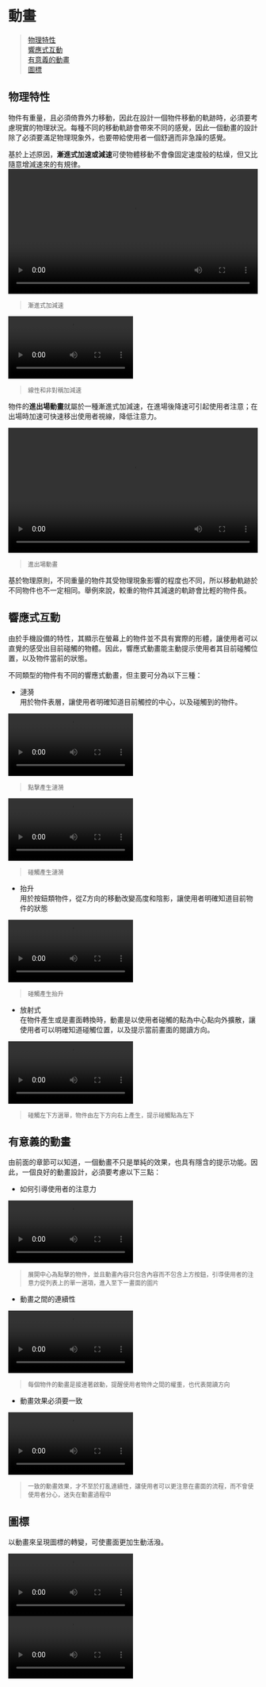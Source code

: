 # 動畫

> [物理特性](#物理特性)  
> [響應式互動](#響應式互動)  
> [有意義的動畫](#有意義的動畫)  
> [圖標](#圖標) 

## 物理特性
物件有重量，且必須倚靠外力移動，因此在設計一個物件移動的軌跡時，必須要考慮現實的物理狀況。每種不同的移動軌跡會帶來不同的感覺，因此一個動畫的設計除了必須要滿足物理現象外，也要帶給使用者一個舒適而非急躁的感覺。

基於上述原因，**漸進式加速或減速**可使物體移動不會像固定速度般的枯燥，但又比隨意增減速來的有規律。
<video height="auto" width="100%" preload="metadata" loop="" controls>
  <source src="https://material-design.storage.googleapis.com/videos/animation-authentic-motion-authenticMotion_massAndWeight_ex1_large_xhdpi.webm" type="video/webm">
  <source src="https://material-design.storage.googleapis.com/videos/animation-authentic-motion-authenticMotion_massAndWeight_ex1_large_xhdpi.mp4" type="video/mp4">
</video>

> <p style="font-size:12px"> 漸進式加減速</p>

<video height="auto" width="50%" preload="metadata" loop="" controls>
  <source src="https://material-design.storage.googleapis.com/publish/material_v_4/material_ext_publish/0B3T7oTWa3HiFVk5Lc195M3c4a28/animation-authenticmotion-massandweight-linear.webm" type="video/webm">
  <source src="https://material-design.storage.googleapis.com/publish/material_v_4/material_ext_publish/0B3T7oTWa3HiFVk5Lc195M3c4a28/animation-authenticmotion-massandweight-linear.mp4" type="video/mp4">
</video>

> <p style="font-size:12px">線性和非對稱加減速</p>

物件的**進出場動畫**就屬於一種漸進式加減速，在進場後降速可引起使用者注意；在出場時加速可快速移出使用者視線，降低注意力。

<video height="auto" width="100%" preload="metadata" loop="" controls>
  <source src="https://material-design.storage.googleapis.com/publish/material_v_4/material_ext_publish/0B3T7oTWa3HiFS2hrd3dPVVFfdHM/animation-authenticmotion-massandweight-do.webm" type="video/webm">
  <source src="https://material-design.storage.googleapis.com/publish/material_v_4/material_ext_publish/0B3T7oTWa3HiFS2hrd3dPVVFfdHM/animation-authenticmotion-massandweight-do.mp4" type="video/mp4">
</video>

> <p style="font-size:12px">進出場動畫</p>

基於物理原則，不同重量的物件其受物理現象影響的程度也不同，所以移動軌跡於不同物件也不一定相同。舉例來說，較重的物件其減速的軌跡會比輕的物件長。

## 響應式互動
由於手機設備的特性，其顯示在螢幕上的物件並不具有實際的形體，讓使用者可以直覺的感受出目前碰觸的物體。因此，響應式動畫能主動提示使用者其目前碰觸位置，以及物件當前的狀態。

不同類型的物件有不同的響應式動畫，但主要可分為以下三種：
* 漣漪  
用於物件表層，讓使用者明確知道目前觸控的中心，以及碰觸到的物件。

<video height="auto" width="50%" preload="metadata" loop="" controls>
  <source src="https://material-design.storage.googleapis.com/videos/animation-responsiveinteraction-inkreactions-touchripplepressandrelease_large_xhdpi.webm" type="video/webm">
  <source src="https://material-design.storage.googleapis.com/videos/animation-responsiveinteraction-inkreactions-touchripplepressandrelease_large_xhdpi.mp4" type="video/mp4">
</video>

> <p style="font-size:12px">點擊產生漣漪</p>

<video height="auto" width="50%" preload="metadata" loop="" controls>
  <source src="https://material-design.storage.googleapis.com/videos/animation-responsiveinteraction-inkreactions-touchrippledragindragout_large_xhdpi.webm" type="video/webm">
  <source src="https://material-design.storage.googleapis.com/videos/animation-responsiveinteraction-inkreactions-touchrippledragindragout_large_xhdpi.mp4" type="video/mp4">
</video>

> <p style="font-size:12px">碰觸產生漣漪</p>

* 抬升  
用於按鈕類物件，從Z方向的移動改變高度和陰影，讓使用者明確知道目前物件的狀態

<video height="auto" width="50%" preload="metadata" loop="" controls>
  <source src="https://material-design.storage.googleapis.com/videos/animation-responsiveinteraction-inkreactions-notouchripplepressandrelease_large_xhdpi.webm" type="video/webm">
  <source src="https://material-design.storage.googleapis.com/videos/animation-responsiveinteraction-inkreactions-notouchripplepressandrelease_large_xhdpi.mp4" type="video/mp4">
</video>

> <p style="font-size:12px">碰觸產生抬升</p>

* 放射式  
在物件產生或是畫面轉換時，動畫是以使用者碰觸的點為中心點向外擴散，讓使用者可以明確知道碰觸位置，以及提示當前畫面的閱讀方向。

<video height="auto" width="50%" preload="metadata" loop="" controls>
  <source src="https://material-design.storage.googleapis.com/publish/material_v_4/material_ext_publish/0B6Okdz75tqQsaDBfZWtha0RwNGM/animation-responsiveinteraction-materialresponse-PointOfOrigin_DO_003.webm" type="video/webm">
  <source src="https://material-design.storage.googleapis.com/publish/material_v_4/material_ext_publish/0B6Okdz75tqQsaDBfZWtha0RwNGM/animation-responsiveinteraction-materialresponse-PointOfOrigin_DO_003.mp4" type="video/mp4">
</video>

> <p style="font-size:12px">碰觸左下方選單，物件由左下方向右上產生，提示碰觸點為左下</p>

## 有意義的動畫
由前面的章節可以知道，一個動畫不只是單純的效果，也具有隱含的提示功能。因此，一個良好的動畫設計，必須要考慮以下三點：
* 如何引導使用者的注意力

<video height="auto" width="50%" preload="metadata" loop="" controls>
  <source src="http://material-design.storage.googleapis.com/publish/material_v_4/material_ext_publish/0Bzhp5Z4wHba3RXRFb0tRZEZDUUU/animation_meaninfultransitions_considerations_do.webm" type="video/webm">
  <source src="http://material-design.storage.googleapis.com/publish/material_v_4/material_ext_publish/0Bzhp5Z4wHba3RXRFb0tRZEZDUUU/animation_meaninfultransitions_considerations_do.mp4" type="video/mp4">
</video>

> <p style="font-size:12px">展開中心為點擊的物件，並且動畫內容只包含內容而不包含上方按鈕，引導使用者的注意力從列表上的單一選項，進入至下一畫面的圖片</p>

* 動畫之間的連續性

<video height="auto" width="50%" preload="metadata" loop="" controls>
  <source src="https://material-design.storage.googleapis.com/publish/material_v_4/material_ext_publish/0B08MbvYZK1iNTGRLb2Zud2RUNFE/animation-meaningfultransitions-hierarchicaltiming-4do_large_xhdpi.webm" type="video/webm">
  <source src="https://material-design.storage.googleapis.com/publish/material_v_4/material_ext_publish/0B08MbvYZK1iNTGRLb2Zud2RUNFE/animation-meaningfultransitions-hierarchicaltiming-4do_large_xhdpi.mp4" type="video/mp4">
</video>

> <p style="font-size:12px">每個物件的動畫是接連著啟動，提醒使用者物件之間的權重，也代表閱讀方向</p>

* 動畫效果必須要一致

<video height="auto" width="50%" preload="metadata" loop="" controls>
  <source src="https://material-design.storage.googleapis.com/publish/material_v_4/material_ext_publish/0B08MbvYZK1iNT2dLWHE1NG8tV00/animation-meaningfultransitions-consistentchoreography-do1_large_xhdpi.webm" type="video/webm">
  <source src="https://material-design.storage.googleapis.com/publish/material_v_4/material_ext_publish/0B08MbvYZK1iNT2dLWHE1NG8tV00/animation-meaningfultransitions-consistentchoreography-do1_large_xhdpi.mp4" type="video/mp4">
</video>

> <p style="font-size:12px">一致的動畫效果，才不至於打亂連續性，讓使用者可以更注意在畫面的流程，而不會使使用者分心，迷失在動畫過程中</p>

## 圖標
以動畫來呈現圖標的轉變，可使畫面更加生動活潑。

<video height="auto" width="50%" preload="metadata" loop="" controls>
  <source src="https://material-design.storage.googleapis.com/publish/material_v_4/material_ext_publish/0B3T7oTWa3HiFbFRfT196SWRyS2s/animation_delightfuldetails_wellcrafted.webm" type="video/webm">
  <source src="https://material-design.storage.googleapis.com/publish/material_v_4/material_ext_publish/0B3T7oTWa3HiFbFRfT196SWRyS2s/animation_delightfuldetails_wellcrafted.mp4" type="video/mp4">
</video>

<video height="auto" width="50%" preload="metadata" loop="" controls>
  <source src="https://material-design.storage.googleapis.com/publish/material_v_4/material_ext_publish/0B2wX4iIvu8L6ZHZfV1NfRHdCZHM/animation-delightfuldetails-030401_Status_Change_xhdpi_003.webm" type="video/webm">
  <source src="https://material-design.storage.googleapis.com/publish/material_v_4/material_ext_publish/0B2wX4iIvu8L6ZHZfV1NfRHdCZHM/animation-delightfuldetails-030401_Status_Change_xhdpi_003.mp4" type="video/mp4">
</video>